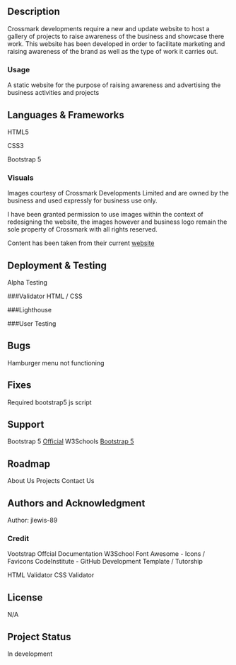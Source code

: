 ## Description

Crossmark developments require a new and update website to host a gallery of projects to raise awareness of the business and showcase there work.
This website has been developed in order to facilitate marketing and raising awareness of the brand as well as the type of work it carries out.

### Usage

A static website for the purpose of raising awareness and advertising the business activities and projects

## Languages & Frameworks

HTML5

CSS3

Bootstrap 5

### Visuals

Images courtesy of Crossmark Developments Limited and are owned by the business and used expressly for business use only.

I have been granted permission to use images within the context of redesigning the website, the images however and business logo remain the sole property of Crossmark with all rights reserved.

Content has been taken from their current [website](crossmark.group)

## Deployment & Testing

Alpha Testing

###Validator HTML / CSS

###Lighthouse

###User Testing

## Bugs

Hamburger menu not functioning

## Fixes

Required bootstrap5 js script

## Support

Bootstrap 5 [Official](https://getbootstrap.com/)
W3Schools [Bootstrap 5](https://www.w3schools.com/bootstrap5/index.php)

## Roadmap

About Us
Projects
Contact Us

## Authors and Acknowledgment

Author: jlewis-89

### Credit

Vootstrap Offcial Documentation
W3School
Font Awesome - Icons / Favicons
CodeInstitute - GitHub Development Template / Tutorship

HTML Validator
CSS Validator

## License

N/A

## Project Status

In development
